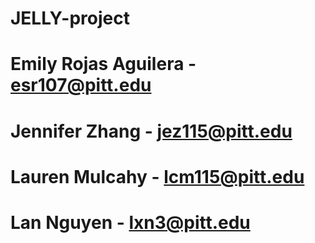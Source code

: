 # JELLY-project
# Emily Rojas Aguilera - esr107@pitt.edu
# Jennifer Zhang - jez115@pitt.edu
# Lauren Mulcahy - lcm115@pitt.edu
# Lan Nguyen - lxn3@pitt.edu

